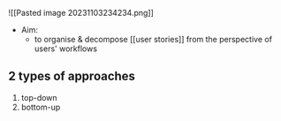 ![[Pasted image 20231103234234.png]]
- Aim:
	- to organise & decompose [[user stories]] from the perspective of users' workflows

## 2 types of approaches
1. top-down
2. bottom-up